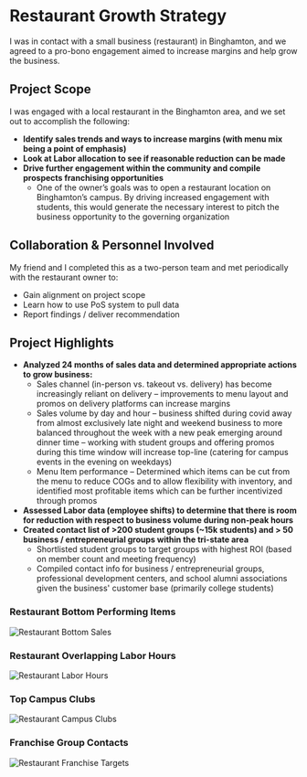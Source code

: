 # Restaurant Growth Strategy
I was in contact with a small business (restaurant) in Binghamton, and we agreed to a pro-bono engagement aimed to increase margins and help grow the business.


## Project Scope
I was engaged with a local restaurant in the Binghamton area, and we set out to accomplish the following:

- **Identify sales trends and ways to increase margins (with menu mix being a point of emphasis)**
- **Look at Labor allocation to see if reasonable reduction can be made**
- **Drive further engagement within the community and compile prospects franchising opportunities**
  - One of the owner’s goals was to open a restaurant location on Binghamton’s campus.  By driving increased engagement with students, this would generate the necessary interest to pitch the business opportunity to the governing organization

## Collaboration & Personnel Involved
My friend and I completed this as a two-person team and met periodically with the restaurant owner to:

- Gain alignment on project scope 
- Learn how to use PoS system to pull data 
- Report findings / deliver recommendation

## Project Highlights

- **Analyzed 24 months of sales data and determined appropriate actions to grow business:**
  - Sales channel (in-person vs. takeout vs. delivery) has become increasingly reliant on delivery – improvements to menu layout and promos on delivery platforms can increase margins
  - Sales volume by day and hour – business shifted during covid away from almost exclusively late night and weekend business to more balanced throughout the week with a new peak emerging around dinner time – working with student groups and offering promos during this time window will increase top-line (catering for campus events in the evening on weekdays)
  - Menu Item performance – Determined which items can be cut from the menu to reduce COGs and to allow flexibility with inventory, and identified most profitable items which can be further incentivized through promos
- **Assessed Labor data (employee shifts) to determine that there is room for reduction with respect to business volume during non-peak hours**
- **Created contact list of >200 student groups (~15k students) and > 50 business / entrepreneurial groups within the tri-state area**
  - Shortlisted student groups to target groups with highest ROI (based on member count and meeting frequency)
  - Compiled contact info for business / entrepreneurial groups, professional development centers, and school alumni associations given the business' customer base (primarily college students)


### Restaurant Bottom Performing Items
![Restaurant Bottom Sales](https://user-images.githubusercontent.com/71853253/195934636-2f608a78-e473-4171-9391-c968169e02de.JPG)

### Restaurant Overlapping Labor Hours
![Restaurant Labor Hours](https://user-images.githubusercontent.com/71853253/195934687-ed25d406-1a7f-46f0-bc08-54971c9a0394.JPG)

### Top Campus Clubs
![Restaurant Campus Clubs](https://user-images.githubusercontent.com/71853253/195934743-ee211843-b712-444f-b197-1b841e5ced62.JPG)

### Franchise Group Contacts
![Restaurant Franchise Targets](https://user-images.githubusercontent.com/71853253/195934792-785bbe87-05f6-453d-810b-b1c71b1677a3.JPG)






